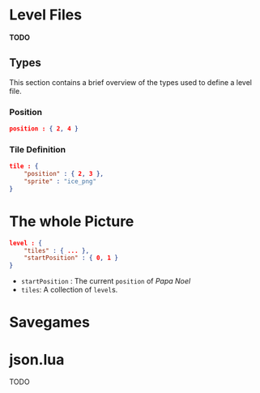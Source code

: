 

# Level Files
**TODO**

## Types
This section contains a brief overview of the types used to define a level file.


### Position
```json
position : { 2, 4 }
```

### Tile Definition
```json
tile : { 
    "position" : { 2, 3 }, 
    "sprite" : "ice_png"
}
```

# The whole Picture
```json
level : {
    "tiles" : { ... },
    "startPosition" : { 0, 1 }
}
```

* `startPosition` : The current `position` of *Papa Noel*
* `tiles`: A collection of `level`s.

# Savegames

# json.lua
TODO